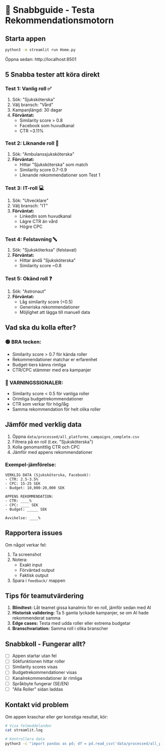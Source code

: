 # 🚀 Snabbguide - Testa Rekommendationsmotorn

## Starta appen
```bash
python3 -m streamlit run Home.py
```
Öppna sedan: http://localhost:8501

## 5 Snabba tester att köra direkt

### Test 1: Vanlig roll ✅
1. Sök: "Sjuksköterska"
2. Välj bransch: "Vård"
3. Kampanjlängd: 30 dagar
4. **Förväntat:** 
   - Similarity score > 0.8
   - Facebook som huvudkanal
   - CTR ~3.11%

### Test 2: Liknande roll 🔄
1. Sök: "Ambulanssjuksköterska"
2. **Förväntat:**
   - Hittar "Sjuksköterska" som match
   - Similarity score 0.7-0.9
   - Liknande rekommendationer som Test 1

### Test 3: IT-roll 💻
1. Sök: "Utvecklare"
2. Välj bransch: "IT"
3. **Förväntat:**
   - LinkedIn som huvudkanal
   - Lägre CTR än vård
   - Högre CPC

### Test 4: Felstavning 🔤
1. Sök: "Sjuksköterksa" (felstavat)
2. **Förväntat:**
   - Hittar ändå "Sjuksköterska"
   - Similarity score ~0.8

### Test 5: Okänd roll ❓
1. Sök: "Astronaut"
2. **Förväntat:**
   - Låg similarity score (<0.5)
   - Generiska rekommendationer
   - Möjlighet att lägga till manuell data

## Vad ska du kolla efter?

### 🟢 BRA tecken:
- Similarity score > 0.7 för kända roller
- Rekommendationer matchar er erfarenhet
- Budget-tiers känns rimliga
- CTR/CPC stämmer med era kampanjer

### 🔴 VARNINGSSIGNALER:
- Similarity score < 0.5 för vanliga roller
- Orimliga budgetrekommendationer
- CTR som verkar för hög/låg
- Samma rekommendation för helt olika roller

## Jämför med verklig data

1. Öppna `data/processed/all_platforms_campaigns_complete.csv`
2. Filtrera på en roll (t.ex. "Sjuksköterska")
3. Kolla genomsnittlig CTR och CPC
4. Jämför med appens rekommendationer

### Exempel-jämförelse:
```
VERKLIG DATA (Sjuksköterska, Facebook):
- CTR: 2.5-3.5%
- CPC: 15-25 SEK
- Budget: 10,000-20,000 SEK

APPENS REKOMMENDATION:
- CTR: ____%
- CPC: ____ SEK
- Budget: _____ SEK

Avvikelse: ____%
```

## Rapportera issues

Om något verkar fel:
1. Ta screenshot
2. Notera:
   - Exakt input
   - Förväntad output
   - Faktisk output
3. Spara i `feedback/` mappen

## Tips för teamutvärdering

1. **Blindtest:** Låt teamet gissa kanalmix för en roll, jämför sedan med AI
2. **Historisk validering:** Ta 5 gamla lyckade kampanjer, se om AI hade rekommenderat samma
3. **Edge cases:** Testa med udda roller eller extrema budgetar
4. **Branschvariation:** Samma roll i olika branscher

## Snabbkoll - Fungerar allt?

- [ ] Appen startar utan fel
- [ ] Sökfunktionen hittar roller
- [ ] Similarity scores visas
- [ ] Budgetrekommendationer visas
- [ ] Kanalrekommendationer är rimliga
- [ ] Språkbyte fungerar (SE/EN)
- [ ] "Alla Roller" sidan laddas

## Kontakt vid problem
Om appen kraschar eller ger konstiga resultat, kör:
```bash
# Visa felmeddelanden
cat streamlit.log

# Kontrollera data
python3 -c "import pandas as pd; df = pd.read_csv('data/processed/all_platforms_campaigns_complete.csv'); print(df.info())"
```
